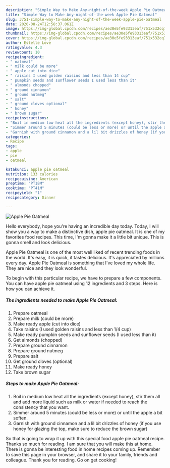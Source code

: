 ```yaml
---
description: "Simple Way to Make Any-night-of-the-week Apple Pie Oatmeal"
title: "Simple Way to Make Any-night-of-the-week Apple Pie Oatmeal"
slug: 3751-simple-way-to-make-any-night-of-the-week-apple-pie-oatmeal
date: 2020-08-24T12:58:37.061Z
image: https://img-global.cpcdn.com/recipes/ae30e5fe93313eaf/751x532cq70/apple-pie-oatmeal-recipe-main-photo.jpg
thumbnail: https://img-global.cpcdn.com/recipes/ae30e5fe93313eaf/751x532cq70/apple-pie-oatmeal-recipe-main-photo.jpg
cover: https://img-global.cpcdn.com/recipes/ae30e5fe93313eaf/751x532cq70/apple-pie-oatmeal-recipe-main-photo.jpg
author: Estelle Love
ratingvalue: 4.3
reviewcount: 10
recipeingredient:
- " oatmeal"
- " milk could be more"
- " apple cut into dice"
- " raisins I used golden raisins and less than 14 cup"
- " pumpkin seeds and sunflower seeds I used less than it"
- " almonds chopped"
- " ground cinnamon"
- " ground nutmeg"
- " salt"
- " ground cloves optional"
- " honey"
- " brown sugar"
recipeinstructions:
- "Boil in medium low heat all the ingredients (except honey), stir them all and add more liquid such as milk or water if needed to reach the consistency that you want."
- "Simmer around 5 minutes (could be less or more) or until the apple a bit soften."
- "Garnish with ground cinnamon and a lil bit drizzles of honey (if you use honey for glazing the top, make sure to reduce the brown sugar)"
categories:
- Recipe
tags:
- apple
- pie
- oatmeal

katakunci: apple pie oatmeal 
nutrition: 133 calories
recipecuisine: American
preptime: "PT18M"
cooktime: "PT41M"
recipeyield: "1"
recipecategory: Dinner

---
```



![Apple Pie Oatmeal](https://img-global.cpcdn.com/recipes/ae30e5fe93313eaf/751x532cq70/apple-pie-oatmeal-recipe-main-photo.jpg)

Hello everybody, hope you're having an incredible day today. Today, I will show you a way to make a distinctive dish, apple pie oatmeal. It is one of my favorites food recipes. This time, I'm gonna make it a little bit unique. This is gonna smell and look delicious.

Apple Pie Oatmeal is one of the most well liked of recent trending foods in the world. It's easy, it is quick, it tastes delicious. It's appreciated by millions every day. Apple Pie Oatmeal is something that I've loved my whole life. They are nice and they look wonderful.




To begin with this particular recipe, we have to prepare a few components. You can have apple pie oatmeal using 12 ingredients and 3 steps. Here is how you can achieve it.

<!--inarticleads1-->

##### The ingredients needed to make Apple Pie Oatmeal:

1. Prepare  oatmeal
1. Prepare  milk (could be more)
1. Make ready  apple (cut into dice)
1. Take  raisins (I used golden raisins and less than 1/4 cup)
1. Make ready  pumpkin seeds and sunflower seeds (I used less than it)
1. Get  almonds (chopped)
1. Prepare  ground cinnamon
1. Prepare  ground nutmeg
1. Prepare  salt
1. Get  ground cloves (optional)
1. Make ready  honey
1. Take  brown sugar




<!--inarticleads2-->

##### Steps to make Apple Pie Oatmeal:

1. Boil in medium low heat all the ingredients (except honey), stir them all and add more liquid such as milk or water if needed to reach the consistency that you want.
1. Simmer around 5 minutes (could be less or more) or until the apple a bit soften.
1. Garnish with ground cinnamon and a lil bit drizzles of honey (if you use honey for glazing the top, make sure to reduce the brown sugar)




So that is going to wrap it up with this special food apple pie oatmeal recipe. Thanks so much for reading. I am sure that you will make this at home. There is gonna be interesting food in home recipes coming up. Remember to save this page in your browser, and share it to your family, friends and colleague. Thank you for reading. Go on get cooking!
